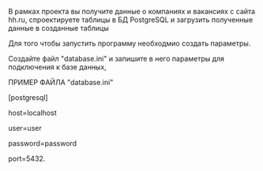 В рамках проекта вы получите данные о компаниях и вакансиях с сайта hh.ru, спроектируете таблицы в БД PostgreSQL и загрузить полученные данные в созданные таблицы

Для того чтобы запустить программу необходмио создать параметры.

Создайте файл "database.ini" и запишите в него параметры для подключения к базе данных,

ПРИМЕР ФАЙЛА "database.ini"

[postgresql]

host=localhost

user=user

password=password

port=5432.